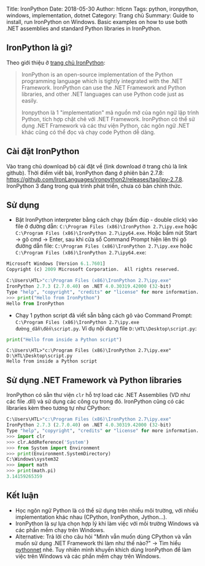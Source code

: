 Title: IronPython
Date: 2018-05-30
Author: htlcnn
Tags: python, ironpython, windows, implementation, dotnet
Category: Trang chủ
Summary: Guide to install, run IronPython on Windows. Basic examples on how to use both .NET assemblies and standard Python libraries in IronPython.

## IronPython là gì?

Theo giới thiệu ở [trang chủ IronPython](http://ironpython.net/):
> IronPython is an open-source implementation of the Python programming language which is tightly integrated with the .NET Framework. IronPython can use the .NET Framework and Python libraries, and other .NET languages can use Python code just as easily.
>
> Ironpython là 1 "implementation" mã nguồn mở của ngôn ngữ lập trình Python, tích hợp chặt chẽ với .NET Framework. IronPython có thể sử dụng .NET Framework và các thư viện Python, các ngôn ngữ .NET khác cũng có thể đọc và chạy code Python dễ dàng.


## Cài đặt IronPython
Vào trang chủ download bộ cài đặt về (link download ở trang chủ là link github). Thời điểm viết bài, IronPython đang ở phiên bản 2.7.8: https://github.com/IronLanguages/ironpython2/releases/tag/ipy-2.7.8. IronPython 3 đang trong quá trình phát triển, chưa có bản chính thức.


## Sử dụng
- Bật IronPython interpreter bằng cách chạy (bấm đúp - double click) vào file ở đường dẫn: `C:\Program Files (x86)\IronPython 2.7\ipy.exe` hoặc `C:\Program Files (x86)\IronPython 2.7\ipy64.exe`. Hoặc bấm nút Start -> gõ cmd -> Enter, sau khi cửa sổ Command Prompt hiện lên thì gõ đường dẫn file: `C:\Program Files (x86)\IronPython 2.7\ipy.exe` hoặc `C:\Program Files (x86)\IronPython 2.7\ipy64.exe`:


```python
Microsoft Windows [Version 6.1.7601]
Copyright (c) 2009 Microsoft Corporation.  All rights reserved.

C:\Users\HTL>"c:\Program Files (x86)\IronPython 2.7\ipy.exe"
IronPython 2.7.3 (2.7.0.40) on .NET 4.0.30319.42000 (32-bit)
Type "help", "copyright", "credits" or "license" for more information.
>>> print("Hello from IronPython")
Hello from IronPython
```
- Chạy 1 python script đã viết sẵn bằng cách gõ vào Command Prompt: `C:\Program Files (x86)\IronPython 2.7\ipy.exe đường_dẫn\đến\script.py`. Ví dụ nội dung file `D:\HTL\Desktop\script.py`:
```python
print("Hello from inside a Python script")
```

```
C:\Users\HTL>"c:\Program Files (x86)\IronPython 2.7\ipy.exe" D:\HTL\Desktop\script.py
Hello from inside a Python script
```

## Sử dụng .NET Framework và Python libraries
IronPython có sẵn thư viện `clr` hỗ trợ load các .NET Assemblies (VD như các file .dll) và sử dụng các công cụ trong đó. IronPython cũng có các libraries kèm theo tương tự như CPython:
```python
C:\Users\HTL>"c:\Program Files (x86)\IronPython 2.7\ipy.exe"
IronPython 2.7.3 (2.7.0.40) on .NET 4.0.30319.42000 (32-bit)
Type "help", "copyright", "credits" or "license" for more information.
>>> import clr
>>> clr.AddReference('System')
>>> from System import Environment
>>> print(Environment.SystemDirectory)
C:\Windows\system32
>>> import math
>>> print(math.pi)
3.14159265359
```

## Kết luận
- Học ngôn ngữ Python là có thể sử dụng trên nhiều môi trường, với nhiều implementation khác nhau (CPython, IronPython, Jython...).
- IronPython là sự lựa chọn hợp lý khi làm việc với môi trường Windows và các phần mềm chạy trên Windows.
- Alternative: Trả lời cho câu hỏi "Mình vẫn muốn dùng CPython và vẫn muốn sử dụng .NET Framework thì làm như thế nào?" -> Tìm hiểu [pythonnet](http://pythonnet.github.io/) nhé. Tuy nhiên mình khuyến khích dùng IronPython để làm việc trên Windows và các phần mềm chạy trên Windows.